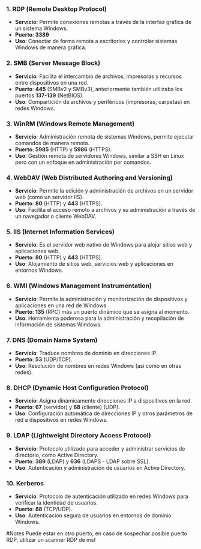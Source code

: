### 1. **RDP (Remote Desktop Protocol)**

- **Servicio**: Permite conexiones remotas a través de la interfaz gráfica de un sistema Windows.
- **Puerto**: **3389**
- **Uso**: Conectar de forma remota a escritorios y controlar sistemas Windows de manera gráfica.

### 2. **SMB (Server Message Block)**

- **Servicio**: Facilita el intercambio de archivos, impresoras y recursos entre dispositivos en una red.
- **Puerto**: **445** (SMBv2 y SMBv3), anteriormente también utilizaba los puertos **137-139** (NetBIOS).
- **Uso**: Compartición de archivos y periféricos (impresoras, carpetas) en redes Windows.

### 3. **WinRM (Windows Remote Management)**

- **Servicio**: Administración remota de sistemas Windows, permite ejecutar comandos de manera remota.
- **Puerto**: **5985** (HTTP) y **5986** (HTTPS).
- **Uso**: Gestión remota de servidores Windows, similar a SSH en Linux pero con un enfoque en administración por comandos.

### 4. **WebDAV (Web Distributed Authoring and Versioning)**

- **Servicio**: Permite la edición y administración de archivos en un servidor web (como un servidor IIS).
- **Puerto**: **80** (HTTP) y **443** (HTTPS).
- **Uso**: Facilita el acceso remoto a archivos y su administración a través de un navegador o cliente WebDAV.

### 5. **IIS (Internet Information Services)**

- **Servicio**: Es el servidor web nativo de Windows para alojar sitios web y aplicaciones web.
- **Puerto**: **80** (HTTP) y **443** (HTTPS).
- **Uso**: Alojamiento de sitios web, servicios web y aplicaciones en entornos Windows.

### 6. **WMI (Windows Management Instrumentation)**

- **Servicio**: Permite la administración y monitorización de dispositivos y aplicaciones en una red de Windows.
- **Puerto**: **135** (RPC) más un puerto dinámico que se asigna al momento.
- **Uso**: Herramienta poderosa para la administración y recopilación de información de sistemas Windows.

### 7. **DNS (Domain Name System)**

- **Servicio**: Traduce nombres de dominio en direcciones IP.
- **Puerto**: **53** (UDP/TCP).
- **Uso**: Resolución de nombres en redes Windows (así como en otras redes).

### 8. **DHCP (Dynamic Host Configuration Protocol)**

- **Servicio**: Asigna dinámicamente direcciones IP a dispositivos en la red.
- **Puerto**: **67** (servidor) y **68** (cliente) (UDP).
- **Uso**: Configuración automática de direcciones IP y otros parámetros de red a dispositivos en redes Windows.

### 9. **LDAP (Lightweight Directory Access Protocol)**

- **Servicio**: Protocolo utilizado para acceder y administrar servicios de directorio, como Active Directory.
- **Puerto**: **389** (LDAP) y **636** (LDAPS - LDAP sobre SSL).
- **Uso**: Autenticación y administración de usuarios en Active Directory.

### 10. **Kerberos**

- **Servicio**: Protocolo de autenticación utilizado en redes Windows para verificar la identidad de usuarios.
- **Puerto**: **88** (TCP/UDP).
- **Uso**: Autenticación segura de usuarios en entornos de dominio Windows.


#Notes
Puede estar en otro puerto, en caso de sospechar posible puerto RDP, utilizar un scanner RDP de msf